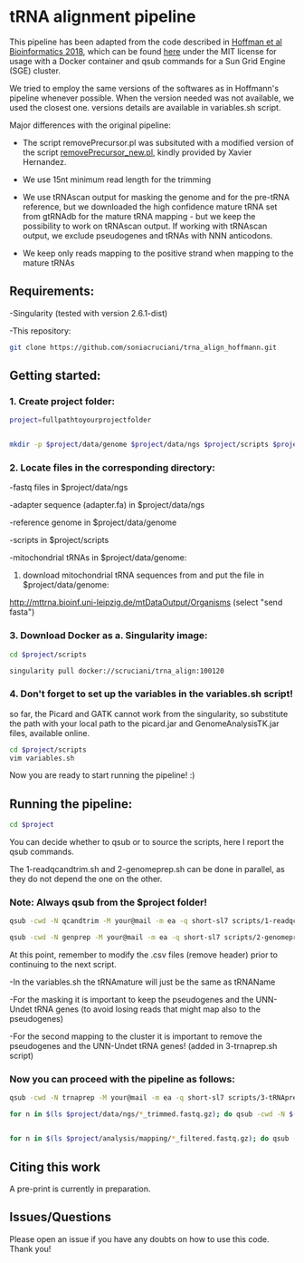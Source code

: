 # tRNA alignment pipeline

This pipeline has been adapted from the code described in [Hoffman et al Bioinformatics 2018](https://pubmed.ncbi.nlm.nih.gov/29228294/), which can be found [here](https://github.com/AnneHoffmann/tRNA-read-mapping/) under the MIT license for usage with a Docker container and qsub commands for a Sun Grid Engine (SGE) cluster. 

We tried to employ the same versions of the softwares as in Hoffmann's pipeline whenever possible. When the version needed was not available, we used the closest one. versions details are available in variables.sh script.

Major differences with the original pipeline:

- The script removePrecursor.pl was subsituted with a modified version of the script [removePrecursor_new.pl](https://github.com/hexavier/tRNA_mapping/blob/master/removePrecursor.pl), kindly provided by Xavier Hernandez.

- We use 15nt minimum read length for the trimming

- We use tRNAscan output for masking the genome and for the pre-tRNA reference, but we downloaded the high confidence mature tRNA set from gtRNAdb for the mature tRNA mapping - but we keep the possibility to work on tRNAscan output. If working with tRNAscan output, we exclude pseudogenes and tRNAs with NNN anticodons.

- We keep only reads mapping to the positive strand when mapping to the mature tRNAs


## Requirements:

-Singularity (tested with version 2.6.1-dist)

-This repository: 

```bash
git clone https://github.com/soniacruciani/trna_align_hoffmann.git
```

## Getting started:

### 1. Create project folder:

```bash
project=fullpathtoyourprojectfolder


mkdir -p $project/data/genome $project/data/ngs $project/scripts $project/analysis
```

### 2. Locate files in the corresponding directory:

-fastq files in $project/data/ngs

-adapter sequence (adapter.fa) in $project/data/ngs

-reference genome in $project/data/genome

-scripts in $project/scripts 

-mitochondrial tRNAs in $project/data/genome:

1. download mitochondrial tRNA sequences from and put the file in $project/data/genome:

http://mttrna.bioinf.uni-leipzig.de/mtDataOutput/Organisms (select "send fasta")



### 3. Download Docker as a. Singularity image:

```bash
cd $project/scripts

singularity pull docker://scruciani/trna_align:100120
```

### 4. Don't forget to set up the variables in the variables.sh script!

so far, the Picard and GATK cannot work from the singularity, so substitute the path with your local path to the picard.jar and GenomeAnalysisTK.jar files, available online.

```bash
cd $project/scripts
vim variables.sh
```

Now you are ready to start running the pipeline! :) 

## Running the pipeline:

```bash
cd $project
```

You can decide whether to qsub or to source the scripts, here I report the qsub commands.

The 1-readqcandtrim.sh and 2-genomeprep.sh can be done in parallel, as they do not depend the one on the other.

### Note: Always qsub from the $project folder!

```bash
qsub -cwd -N qcandtrim -M your@mail -m ea -q short-sl7 scripts/1-readqcandtrim.sh

qsub -cwd -N genprep -M your@mail -m ea -q short-sl7 scripts/2-genomeprep.sh
```

At this point, remember to modify the .csv files (remove header) prior to continuing to the next script.

-In the variables.sh the tRNAmature will just be the same as tRNAName

-For the masking it is important to keep the pseudogenes and the UNN-Undet tRNA genes (to avoid losing reads that might map also to the pseudogenes)

-For the second mapping to the cluster it is important to remove the pseudogenes and the UNN-Undet tRNA genes! (added in 3-trnaprep.sh script)

### Now you can proceed with the pipeline as follows:

```bash
qsub -cwd -N trnaprep -M your@mail -m ea -q short-sl7 scripts/3-tRNAprep.sh

for n in $(ls $project/data/ngs/*_trimmed.fastq.gz); do qsub -cwd -N $(basename $n _trimmed.fastq.gz)_map -M your@mail -m ea -q long-sl7 -pe smp 16 -l virtual_free=80G,h_rt=72:00:00 -v n=$n scripts/4-pre-mapping.sh; done


for n in $(ls $project/analysis/mapping/*_filtered.fastq.gz); do qsub -cwd -N $(basename $n _filtered.fastq.gz)_gatk -M your@mail -m ea -q short-sl7 -pe smp 16 -v n=$n scripts/5-postprocessing.sh; done
```

## Citing this work
A pre-print is currently in preparation.

## Issues/Questions

Please open an issue if you have any doubts on how to use this code. Thank you!


